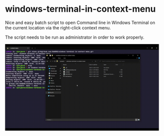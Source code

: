 # windows-terminal-in-context-menu

Nice and easy batch script to open Command line in Windows Terminal on the current location via the right-click context menu.

The script needs to be run as administrator in order to work properly.

![Mouse cursor hovers over the folder containing this project. On right-clicking, the context menu appears and the option "Open Windows Terminal here" is selected. The Windows Terminal instance in the background is split into a new pane, and a Command Prompt with the project directory appears.](/images/Windows%20Terminal%20From%20Context%20Menu.gif)
